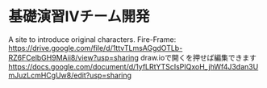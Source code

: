 # 基礎演習Ⅳチーム開発
A site to introduce original characters.
Fire-Frame: https://drive.google.com/file/d/1ttvTLmsAGgdOTLb-RZ6FCelbGH9MAii8/view?usp=sharing
draw.ioで開くを押せば編集できます
https://docs.google.com/document/d/1yfLRtYTScIsPIQxoH_jhWf4J3dan3UmJuzLcmHCgUw8/edit?usp=sharing
